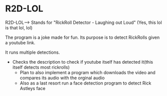 # R2D-LOL
R2D-LOL--> Stands for "RickRoll Detector - Laughing out Loud" (Yes, this lol is that lol, lol)

The program is a joke made for fun. Its purpose is to detect RickRolls given a youtube link.

It runs multiple detections.
- Checks the description to check if youtube itself has detected it(this itself detects most rickrolls)
  - Plan to also implement a program which downloads the video and compares its audio with the orginal audio
  - Also as a last resort run a face detection program to detect Rick Astleys face
